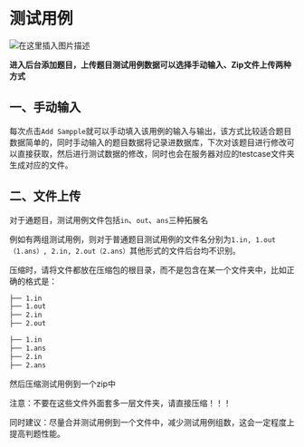 # 测试用例

![在这里插入图片描述](https://img-blog.csdnimg.cn/20210523215852734.png?x-oss-process=image/watermark,type_ZmFuZ3poZW5naGVpdGk,shadow_10,text_aHR0cHM6Ly9ibG9nLmNzZG4ubmV0L3dlaXhpbl80Mzg1MzA5Nw==,size_16,color_FFFFFF,t_70)

**进入后台添加题目，上传题目测试用例数据可以选择手动输入、Zip文件上传两种方式**

## 一、手动输入

每次点击`Add Sampple`就可以手动填入该用例的输入与输出，该方式比较适合题目数据简单的，同时手动输入的题目数据将记录进数据库，下次对该题目进行修改可以直接获取，然后进行测试数据的修改，同时也会在服务器对应的testcase文件夹生成对应的文件。

## 二、文件上传

对于通题目，测试用例文件包括`in`、`out`、`ans`三种拓展名

例如有两组测试用例，则对于普通题目测试用例的文件名分别为`1.in, 1.out（1.ans）, 2.in, 2.out（2.ans）`其他形式的文件后台均不识别。

压缩时，请将文件都放在压缩包的根目录，而不是包含在某一个文件夹中，比如正确的格式是：

```bash
├── 1.in
├── 1.out
├── 2.in
├── 2.out
```

```bash
├── 1.in
├── 1.ans
├── 2.in
├── 2.ans
```

然后压缩测试用例到一个zip中

注意：不要在这些文件外面套多一层文件夹，请直接压缩！！！

同时建议：尽量合并测试用例到一个文件中，减少测试用例组数，这会一定程度上提高判题性能。